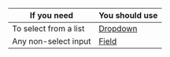 | If you need           | You should use               |
| --------------------- | ---------------------------- |
| To select from a list | [Dropdown](/#/Form/Dropdown) |
| Any non-select input  | [Field](/#/Form/Field)       |

